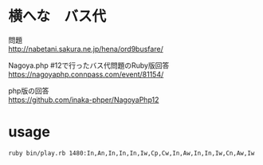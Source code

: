 # 横へな　バス代
問題  
http://nabetani.sakura.ne.jp/hena/ord9busfare/

Nagoya.php #12で行ったバス代問題のRuby版回答  
https://nagoyaphp.connpass.com/event/81154/

php版の回答  
https://github.com/inaka-phper/NagoyaPhp12

# usage

```
ruby bin/play.rb 1480:In,An,In,In,In,Iw,Cp,Cw,In,Aw,In,In,Iw,Cn,Aw,Iw
```
